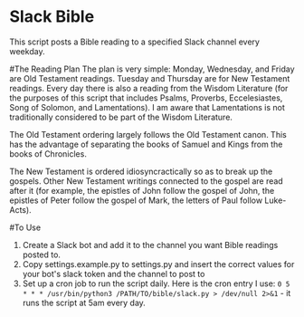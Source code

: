 # Slack Bible
This script posts a Bible reading to a specified Slack channel every weekday.

#The Reading Plan
The plan is very simple: Monday, Wednesday, and Friday are Old Testament readings. Tuesday and Thursday are for New Testament readings. Every day there is also a reading from the Wisdom Literature (for the purposes of this script that includes Psalms, Proverbs, Eccelesiastes, Song of Solomon, and Lamentations). I am aware that Lamentations is not traditionally considered to be part of the Wisdom Literature.

The Old Testament ordering largely follows the Old Testament canon. This has the advantage of separating the books of Samuel and Kings from the books of Chronicles.

The New Testament is ordered idiosyncractically so as to break up the gospels. Other New Testament writings connected to the gospel are read after it (for example, the epistles of John follow the gospel of John, the epistles of Peter follow the gospel of Mark, the letters of Paul follow Luke-Acts).

#To Use
1) Create a Slack bot and add it to the channel you want Bible readings posted to. 
2) Copy settings.example.py to settings.py and insert the correct values for your bot's slack token and the channel to post to
3) Set up a cron job to run the script daily. Here is the cron entry I use: `0 5 * * * /usr/bin/python3 /PATH/TO/bible/slack.py > /dev/null 2>&1` - it runs the script at 5am every day.

